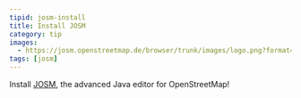 ```yaml
---
tipid: josm-install
title: Install JOSM
category: tip
images:
  - https://josm.openstreetmap.de/browser/trunk/images/logo.png?format=raw
tags: [josm]
---
```


Install [JOSM](https://josm.openstreetmap.de/browser/trunk/images/logo.png?format=raw), the advanced Java editor for OpenStreetMap!
